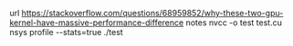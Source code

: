 url
https://stackoverflow.com/questions/68959852/why-these-two-gpu-kernel-have-massive-performance-difference
notes
nvcc -o test test.cu
nsys profile --stats=true ./test